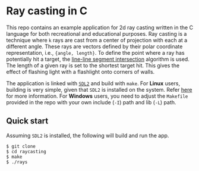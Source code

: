 # Ray casting in C
This repo contains an example application for 2d ray casting written in the C language for both recreational and educational purposes. Ray casting is a technique where `k` rays are cast from a center of projection with each at a different angle. These rays are vectors defined by their polar coordinate representation, i.e., `{angle, length}`. To define the point where a ray has potentially hit a target, the [line-line segment intersection](https://en.wikipedia.org/wiki/Line%E2%80%93line_intersection) algorithm is used. The length of a given ray is set to the shortest target hit. This gives the effect of flashing light with a flashlight onto corners of walls.  

The application is linked with [`SDL2`](https://www.libsdl.org/) and build with `make`. For **Linux** users, building is very simple, given that `SDL2` is installed on the system. Refer [here](https://wiki.libsdl.org/SDL2/Installation) for more information. For **Windows** users, you need to adjust the `Makefile` provided in the repo with your own include (`-I`) path and lib (`-L`) path. 

## Quick start
Assuming `SDL2` is installed, the following will build and run the app.
```
$ git clone
$ cd raycasting
$ make
$ ./rays
```
